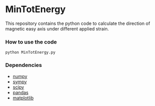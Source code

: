 # MinTotEnergy

This repository contains the python code to calculate the direction of magnetic easy axis under different applied strain.

### How to use the code
```
python MinTotEnergy.py
```
### Dependencies
* [numpy](https://numpy.org/)
* [sympy](https://www.sympy.org/en/index.html)
* [scipy](https://scipy.org/)
* [pandas](https://pandas.pydata.org/)
* [matplotlib](https://matplotlib.org/)
